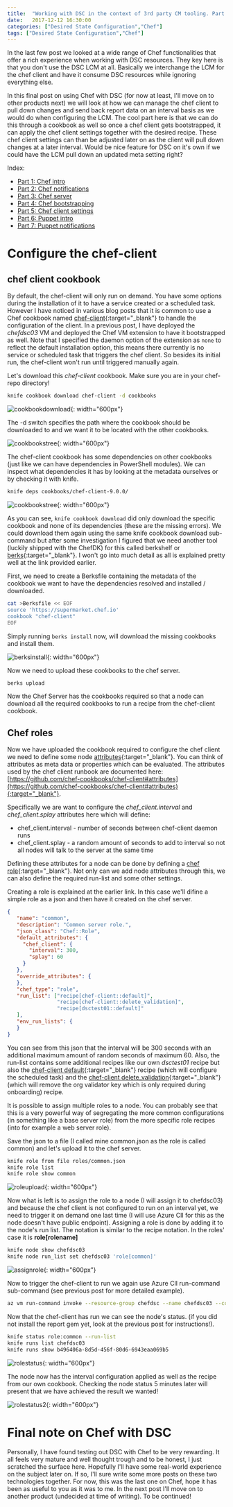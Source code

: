 ```yaml
---
title:  "Working with DSC in the context of 3rd party CM tooling. Part 5: Chef Client Settings"
date:   2017-12-12 16:30:00
categories: ["Desired State Configuration","Chef"]
tags: ["Desired State Configuration","Chef"]
---
```


In the last few post we looked at a wide range of Chef functionalities that offer a rich experience when working with DSC resources. They key here is that you don't use the DSC LCM at all. Basically we interchange the LCM for the chef client and have it consume DSC resources while ignoring everything else.

In this final post on using Chef with DSC (for now at least, I'll move on to other products next) we will look at how we can manage the chef client to pull down changes and send back report data on an interval basis as we would do when configuring the LCM. The cool part here is that we can do this through a cookbook as well so once a chef client gets bootstrapped, it can apply the chef client settings together with the desired recipe. These chef client settings can than be adjusted later on as the client will pull down changes at a later interval. Would be nice feature for DSC on it's own if we could have the LCM pull down an updated meta setting right?

Index:

* [Part 1: Chef intro](http://bgelens.nl/working-with-dsc-in-the-context-of-3rd-party-cm-tooling-part-1-chef-intro)
* [Part 2: Chef notifications](http://bgelens.nl/working-with-dsc-in-the-context-of-3rd-party-cm-tooling-part-2-chef-notifications/)
* [Part 3: Chef server](http://bgelens.nl/working-with-dsc-in-the-context-of-3rd-party-cm-tooling-part-3-chef-server/)
* [Part 4: Chef bootstrapping](http://bgelens.nl/working-with-dsc-in-the-context-of-3rd-party-cm-tooling-part-4-chef-bootstrap/)
* [Part 5: Chef client settings](http://bgelens.nl/working-with-dsc-in-the-context-of-3rd-party-cm-tooling-part-5-chef-clientsettings/)
* [Part 6: Puppet intro](http://bgelens.nl/working-with-dsc-in-the-context-of-3rd-party-cm-tooling-part-6-puppet-intro/)
* [Part 7: Puppet notifications](http://bgelens.nl/working-with-dsc-in-the-context-of-3rd-party-cm-tooling-part-7-puppnotificationset/)

# Configure the chef-client

## chef client cookbook

By default, the chef-client will only run on demand. You have some options during the installation of it to have a service created or a scheduled task. However I have noticed in various blog posts that it is common to use a Chef cookbook named [chef-client](https://supermarket.chef.io/cookbooks/chef-client){:target="_blank"} to handle the configuration of the client. In a previous post, I have deployed the *chefdsc03* VM and deployed the Chef VM extension to have it bootstrapped as well. Note that I specified the daemon option of the extension as ```none``` to reflect the default installation option, this means there currently is no service or scheduled task that triggers the chef client. So besides its initial run, the chef-client won't run until triggered manually again.

Let's download this *chef-client* cookbook. Make sure you are in your chef-repo directory!

```bash
knife cookbook download chef-client -d cookbooks
```

![cookbookdownload](/images/2017-11/cookbookdownload.png){: width="600px"}

The -d switch specifies the path where the cookbook should be downloaded to and we want it to be located with the other cookbooks.

![cookbookstree](/images/2017-11/cookbookstree.png){: width="600px"}

The chef-client cookbook has some dependencies on other cookbooks (just like we can have dependencies  in PowerShell modules). We can inspect what dependencies  it has by looking at the metadata ourselves or by checking it with knife.

```bash
knife deps cookbooks/chef-client-9.0.0/
```

![cookbookstree](/images/2017-11/knifedeps.png){: width="600px"}

As you can see, ```knife cookbook download``` did only download the specific cookbook and none of its dependencies (these are the missing errors). We could download them again using the same knife cookbook download sub-command but after some investigation I figured that we need another tool (luckily shipped with the ChefDK) for this called berkshelf or [berks](https://docs.chef.io/berkshelf.html){:target="_blank"}. I won't go into much detail as all is explained pretty well at the link provided earlier.

First, we need to create a Berksfile containing the metadata of the cookbook we want to have the dependencies resolved and installed / downloaded.

```bash
cat >Berksfile << EOF
source 'https://supermarket.chef.io'
cookbook "chef-client"
EOF
```

Simply running ```berks install``` now, will download the missing cookbooks and install them.

![berksinstall](/images/2017-11/berksinstall.png){: width="600px"}

Now we need to upload these cookbooks to the chef server.

```bash
berks upload
```

Now the Chef Server has the cookbooks required so that a node can download all the required cookbooks to run a recipe from the chef-client cookbook.

## Chef roles

Now we have uploaded the cookbook required to configure the chef client we need to define some node [attributes](https://docs.chef.io/attributes.html){:target="_blank"}. You can think of attributes as meta data or properties which can be evaluated. The attributes used by the chef client runbook are documented here: [https://github.com/chef-cookbooks/chef-client#attributes](https://github.com/chef-cookbooks/chef-client#attributes){:target="_blank"}.

Specifically we are want to configure the *chef_client.interval* and *chef_client.splay* attributes here which will define:

* chef_client.interval - number of seconds between chef-client daemon runs
* chef_client.splay - a random amount of seconds to add to interval so not all nodes will talk to the server at the same time

Defining these attributes for a node can be done by defining a [chef role](https://docs.chef.io/roles.html){:target="_blank"}. Not only can we add node attributes through this, we can also define the required run-list and some other settings.

Creating a role is explained at the earlier link. In this case we'll difine a simple role as a json and then have it created on the chef server.

```json
{
   "name": "common",
   "description": "Common server role.",
   "json_class": "Chef::Role",
   "default_attributes": {
     "chef_client": {
       "interval": 300,
       "splay": 60
     }
   },
   "override_attributes": {
   },
   "chef_type": "role",
   "run_list": ["recipe[chef-client::default]",
                "recipe[chef-client::delete_validation]",
                "recipe[dsctest01::default]"
   ],
   "env_run_lists": {
   }
}
```

You can see from this json that the interval will be 300 seconds with an additional maximum amount of random seconds of maximum 60. Also, the run-list contains some additional recipes like our own *dsctest01* recipe but also the [chef-client default](https://github.com/chef-cookbooks/chef-client#default){:target="_blank"} recipe (which will configure the scheduled task) and the [chef-client delete_validation](https://github.com/chef-cookbooks/chef-client#delete_validation){:target="_blank"} (which will remove the org validator key which is only required during onboarding) recipe.

It is possible to assign multiple roles to a node. You can probably see that this is a very powerful way of segregating the more common configurations (in something like a base server role) from the more specific role recipes (into for example a web server role).

Save the json to a file (I called mine common.json as the role is called common) and let's upload it to the chef server.

```bash
knife role from file roles/common.json
knife role list
knife role show common
```

![roleupload](/images/2017-11/roleupload.png){: width="600px"}

Now what is left is to assign the role to a node (I will assign it to chefdsc03) and because the chef client is not configured to run on an interval yet, we need to trigger it on demand one last time (I will use Azure ClI for this as the node doesn't have public endpoint). Assigning a role is done by adding it to the node's run list. The notation is similar to the recipe notation. In the roles' case it is **role[rolename]**

```bash
knife node show chefdsc03
knife node run_list set chefdsc03 'role[common]'
```

![assignrole](/images/2017-11/assignrole.png){: width="600px"}

Now to trigger the chef-client to run we again use Azure ClI run-command sub-command (see previous post for more detailed example).

```bash
az vm run-command invoke --resource-group chefdsc --name chefdsc03 --command-id RunPowerShellScript --scripts "chef-client"
```

Now that the chef-client has run we can see the node's status. (if you did not install the report gem yet, look at the previous post for instructions!).

```bash
knife status role:common --run-list
knife runs list chefdsc03
knife runs show b496406a-8d5d-456f-80d6-6943eaa069b5
```

![rolestatus](/images/2017-11/rolestatus.png){: width="600px"}

The node now has the interval configuration applied as well as the recipe from our own cookbook. Checking the node status 5 minutes later will present that we have achieved the result we wanted!

![rolestatus2](/images/2017-11/rolestatus2.png){: width="600px"}

# Final note on Chef with DSC

Personally, I have found testing out DSC with Chef to be very rewarding. It all feels very mature and well thought trough and to be honest, I just scratched the surface here. Hopefully I'll have some real-world experience on the subject later on. If so, I'll sure write some more posts on these two technologies together. For now, this was the last one on Chef, hope it has been as useful to you as it was to me. In the next post I'll move on to another product (undecided at time of writing). To be continued!
